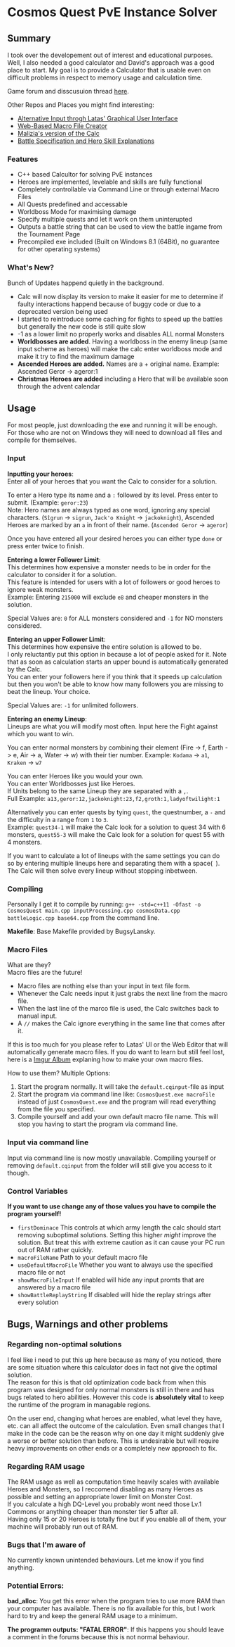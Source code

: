 # Cosmos Quest PvE Instance Solver

## Summary
I took over the developement out of interest and educational purposes. Well, I also needed a good calculator and David's approach was a good place to start. My goal is to provide a Calculator that is usable even on difficult problems in respect to memory usage and calculation time.

Game forum and disscusuion thread [here](https://www.kongregate.com/forums/910715-cosmos-quest/topics/988381-version-2-9-1-merry-worldbosses).

Other Repos and Places you might find interesting:
* [Alternative Input throgh Latas' Graphical User Interface](https://github.com/Wiedmolol/CQMacroCreator)
* [Web-Based Macro File Creator](https://allions.net/macrocreator/)
* [Malizia's version of the Calc](https://github.com/Maliziacat/C-Hero-Calc)
* [Battle Specification and Hero Skill Explanations](https://www.kongregate.com/forums/910715-cosmos-quest/topics/959359-detailed-explanations-of-the-hero-abilities)

### Features
* C++ based Calcultor for solving PvE instances
* Heroes are implemented, levelable and skills are fully functional
* Completely controllable via Command Line or through external Macro Files
* All Quests predefined and accessable
* Worldboss Mode for maximising damage
* Specify multiple quests and let it work on them uninterupted
* Outputs a battle string that can be used to view the battle ingame from the Tournament Page
* Precompiled exe included (Built on Windows 8.1 (64Bit), no guarantee for other operating systems)

### What's New?
Bunch of Updates happend quietly in the background. 
* Calc will now display its version to make it easier for me to determine if faulty interactions happend because of buggy code or due to a deprecated version being used
* I started to reintroduce some caching for fights to speed up the battles but generally the new code is still quite slow
* -1 as a lower limit no properly works and disables ALL normal Monsters
* **Worldbosses are added**. Having a worldboss in the enemy lineup (same input scheme as heroes) will make the calc enter worldboss mode and make it try to find the maximum damage
* **Ascended Heroes are added.** Names are a + original name. Example: Ascended Geror -> ageror:1
* **Christmas Heroes are added** including a Hero that will be available soon through the advent calendar

## Usage

For most people, just downloading the exe and running it will be enough. For those who are not on Windows they will need to download all files and compile for themselves.

### Input 
**Inputting your heroes**:  
Enter all of your heroes that you want the Calc to consider for a solution.  

To enter a Hero type its name and a `:` followed by its level. Press enter to submit. (Example: `geror:23`)  
Note: Hero names are always typed as one word, ignoring any special characters. (`Sîgrun` -> `sigrun`, `Jack'o Knight` -> `jackoknight`), Ascended Heroes are marked by an `a` in front of their name. (`Ascended Geror` -> `ageror`)

Once you have entered all your desired heroes you can either type `done` or press enter twice to finish.

**Entering a lower Follower Limit**:  
This determines how expensive a monster needs to be in order for the calculator to consider it for a solution.  
This feature is intended for users with a lot of followers or good heroes to ignore weak monsters.  
Example: Entering `215000` will exclude `e8` and cheaper monsters in the solution.

Special Values are: `0` for ALL monsters considered and `-1` for NO monsters considered.

**Entering an upper Follower Limit**:  
This determines how expensive the entire solution is allowed to be.  
I only reluctantly put this option in because a lot of people asked for it. Note that as soon as calculation starts an upper bound is automatically generated by the Calc.  
You can enter your followers here if you think that it speeds up calculation but then you won't be able to know how many followers you are missing to beat the lineup. Your choice.

Special Values are: `-1` for unlimited followers.

**Entering an enemy Lineup**:  
Lineups are what you will modify most often. Input here the Fight against which you want to win. 

You can enter normal monsters by combining their element (Fire -> f, Earth -> e, Air -> a, Water -> w) with their tier number. 
Example: `Kodama` -> `a1`, `Kraken` -> `w7`

You can enter Heroes like you would your own.  
You can enter Worldbosses just like Heroes.  
If Units belong to the same Lineup they are separated with a `,`.  
Full Example: `a13,geror:12,jackoknight:23,f2,groth:1,ladyoftwilight:1`

Alternatively you can enter quests by tying `quest`, the questnumber, a `-` and the difficulty in a range from `1` to `3`.  
Example: `quest34-1` will make the Calc look for a solution to quest 34 with 6 monsters, `quest55-3` will make the Calc look for a solution for quest 55 with 4 monsters.

If you want to calculate a lot of lineups with the same settings you can do so by entering multiple lineups here and separating them with a space(` `). The Calc will then solve every lineup without stopping inbetween.

### Compiling
Personally I get it to compile by running:
`g++ -std=c++11 -Ofast -o CosmosQuest main.cpp inputProcessing.cpp cosmosData.cpp battleLogic.cpp base64.cpp` from the command line.

**Makefile**: Base Makefile provided by BugsyLansky.

### Macro Files

What are they?  
Macro files are the future!
* Macro files are nothing else than your input in text file form.
* Whenever the Calc needs input it just grabs the next line from the macro file.
* When the last line of the marco file is used, the Calc switches back to manual input.
* A `//` makes the Calc ignore everything in the same line that comes after it.

If this is too much for you please refer to Latas' UI or the Web Editor that will automatically generate macro files.
If you do want to learn but still feel lost, here is a [Imgur Album](https://imgur.com/a/CXy4A) explaning how to make your own macro files.

How to use them? Multiple Options:
1. Start the program normally. It will take the `default.cqinput`-file as input
2. Start the program via command line like: `CosmosQuest.exe macroFile` instead of just `CosmosQuest.exe` and the program will read everything from the file you specified. 
3. Compile yourself and add your own default macro file name. This will stop you having to start the program via command line.

### Input via command line
Input via command line is now mostly unavailable. Compiling yourself or removing `default.cqinput` from the folder will still give you access to it though.

### Control Variables  
**If you want to use change any of those values you have to compile the program yourself!**
* `firstDominace` This controls at which army length the calc should start removing suboptimal solutions. Setting this higher _might_ improve the solution. But treat this with extreme caution as it can cause your PC run out of RAM rather quickly.
* `macroFileName` Path to your default macro file
* `useDefaultMacroFile` Whether you want to always use the specified macro file or not
* `showMacroFileInput` If enabled will hide any input promts that are answered by a macro file 
* `showBattleReplayString` If disabled will hide the replay strings after every solution

## Bugs, Warnings and other problems

### Regarding non-optimal solutions
I feel like i need to put this up here because as many of you noticed, there are some situation where this calculator does in fact not give the optimal solution.  
The reason for this is that old optimization code back from when this program was designed for only normal monsters is still in there and has bugs related to hero abilities. However this code is **absolutely vital** to keep the runtime of the program in managable regions. 

On the user end, changing what heroes are enabled, what level they have, etc. can all affect the outcome of the calculation. 
Even small changes that I make in the code can be the reason why on one day it might suddenly give a worse or better solution than before. 
This is undesirable but will require heavy improvements on other ends or a completely new approach to fix. 

### Regarding RAM usage
The RAM usage as well as computation time heavily scales with available Heroes and Monsters, so I reccomend disabling as many Heroes as possible and setting an appropriate lower limit on Monster Cost.  
If you calculate a high DQ-Level you probably wont need those Lv.1 Commons or anything cheaper than monster tier 5 after all.   
Having only 15 or 20 Heroes is totally fine but if you enable all of them, your machine will probably run out of RAM.

### Bugs that I'm aware of
No currently known unintended behaviours. Let me know if you find anything.

### Potential Errors:
**bad_alloc**: You get this error when the program tries to use more RAM than your computer has available. 
There is no fix available for this, but I work hard to try and keep the general RAM usage to a minimum.

**The programm outputs: "FATAL ERROR"**: If this happens you should leave a comment in the forums because this is not normal behaviour. 
